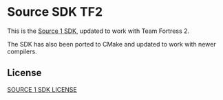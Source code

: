 # Source SDK TF2

This is the [Source 1 SDK](https://github.com/ValveSoftware/source-sdk-2013), updated to work with Team Fortress 2.

The SDK has also been ported to CMake and updated to work with newer compilers.

## License
[SOURCE 1 SDK LICENSE](/LICENSE.txt)
